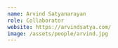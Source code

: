 ```yaml
---
name: Arvind Satyanarayan
role: Collaborator
website: https://arvindsatya.com/
image: /assets/people/arvind.jpg
---
```

